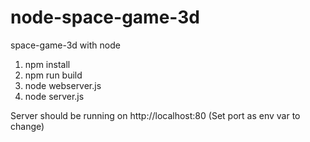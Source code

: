 # node-space-game-3d
space-game-3d with node

1) npm install
2) npm run build
3) node webserver.js
3) node server.js

Server should be running on http://localhost:80 (Set port as env var to change)
